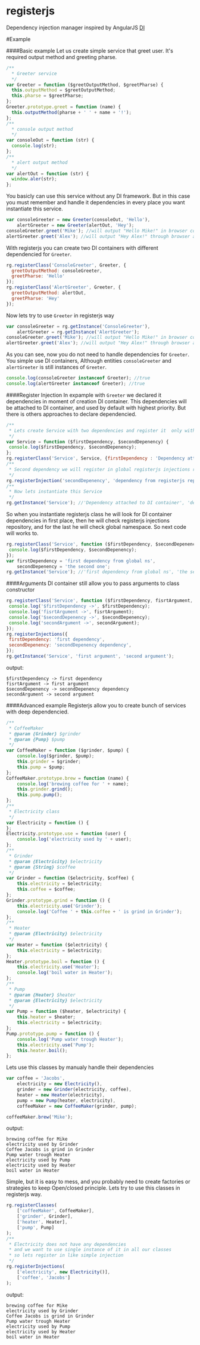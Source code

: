 registerjs
==========

Dependency injection manager inspired by AngularJS [DI](https://docs.angularjs.org/guide/di)

#Example

####Basic example
Let us create simple service that greet user. It's required output method and greeting pharse.

```js
/**
  * Greeter service
  */
var Greeter = function ($greetOutputMethod, $greetPharse) {
  this.outputMethod = $greetOutputMethod;
  this.pharse = $greetPharse;
};
Greeter.prototype.greet = function (name) {
  this.outputMethod(pharse + ' ' + name + '!');
};
/**
  * console output method
  */
var consoleOut = function (str) {
  console.log(str);
};
/**
  * alert output method
  */
var alertOut = function (str) {
  window.aler(str);
};
```
You basicly can use this service without any DI framework. But in this case you must remember and handle it dependencies in every place you want instantiate this service.

```js
var consoleGreeter = new Greeter(consoleOut, 'Hello'),
    alertGreeter = new Greeter(alertOut, 'Hey');
consoleGreeter.greet('Mike'); //will output "Hello Mike!" in browser console
alertGreeter.greet('Alex'); //will output "Hey Alex!" through browser alert 
```
With registerjs you can create two DI containers with different dependencied for `Greeter`.
```js
rg.registerClass('ConsoleGreeter', Greeter, {
  greetOutputMethod: consoleGreeter,
  greetPharse: 'Hello'
}); 
rg.registerClass('AlertGreeter', Greeter, {
  greetOutputMethod: alertOut,
  greetPharse: 'Hey'
}); 
```
Now lets try to use `Greeter` in registerjs way
```js
var consoleGreeter = rg.getInstance('ConsoleGreeter'),
    alertGreeter = rg.getInstance('AlertGreeter');
consoleGreeter.greet('Mike'); //will output "Hello Mike!" in browser console
alertGreeter.greet('Alex'); //will output "Hey Alex!" through browser alert 
```
As you can see, now you do not need to handle dependencies for `Greeter`. You simple use DI containers, Although 
entities `consoleGreeter` and `alertGreeter` is still instances of `Greeter`.
```js
console.log(consoleGreeter instanceof Greeter); //true
console.log(alertGreeter instanceof Greeter); //true
```
####Register Injection
In expample with `Greeter` we declared it dependencies in moment of creation DI container. This dependencies will be attached to DI container, and used by default with highest priority. But there is others approaches to declare dependencied. 
```js
/**
 * Lets create Service with two dependencies and register it  only with one of them.
 */
var Service = function ($firstDependency, $secondDepenency) {
 console.log($firstDependency, $secondDepenency);
};
rg.registerClass('Service', Service, {firstDependency : 'Dependency attached to DI container'});
/**
 * Second dependency we will register in global registerjs injections repository
 */
rg.registerInjection('secondDepenency', 'dependency from registerjs repository');
/**
 * Now lets instantiate this Service
 */
rg.getInstance('Service'); //'Dependency attached to DI container', 'dependency from registerjs repository'
```
So when you instantiate registerjs class he will look for DI container dependencies in first place, then he will check registerjs injections repository, and for the last he will check global namespace. So next code will works to.
```js
rg.registerClass('Service', function ($firstDependency, $secondDepenency) {
 console.log($firstDependency, $secondDepenency);
});
var firstDependency = 'first dependency from global ns',
    secondDepenency = 'the second one';
rg.getInstance('Service'); //'first dependency from global ns', 'the second one'
```
####Arguments
DI container still allow you to pass arguments to class constructor
```js
rg.registerClass('Service', function ($firstDependency, fisrtArgument, $secondDepenency, secondArgument) {
 console.log('$firstDependency ->', $firstDependency);
 console.log('fisrtArgument ->', fisrtArgument);
 console.log('$secondDepenency ->', $secondDepenency);
 console.log('secondArgument ->', secondArgument);
});
rg.registerInjections({
 firstDependency: 'first dependency',
 secondDepenency: 'secondDepenency dependency',
});
rg.getInstance('Service', 'first argument', 'second argument'); 
```
output:
```
$firstDependency -> first dependency 
fisrtArgument -> first argument 
$secondDepenency -> secondDepenency dependency 
secondArgument -> second argument 
```
####Advanced example
Registerjs allow you to create bunch of services with deep dependencied.
```js
/**
 * CoffeeMaker
 * @param {Grinder} $grinder
 * @param {Pump} $pump
 */
var CoffeeMaker = function ($grinder, $pump) {
    console.log($grinder, $pump);
    this.grinder = $grinder;
    this.pump = $pump;
};
CoffeeMaker.prototype.brew = function (name) {
    console.log('brewing coffee for ' + name);
    this.grinder.grind();
    this.pump.pump();
};
/**
 * Electricity class
 */
var Electricity = function () {
};
Electricity.prototype.use = function (user) {
    console.log('electricity used by ' + user);
};
/**
 * Grinder
 * @param {Electricity} $electricity
 * @param {String} $coffee
 */
var Grinder = function ($electricity, $coffee) {
    this.electricity = $electricity;
    this.coffee = $coffee;
};
Grinder.prototype.grind = function () {
    this.electricity.use('Grinder');
    console.log('Coffee ' + this.coffee + ' is grind in Grinder');
};
/**
 * Heater
 * @param {Electricity} $electricity
 */
var Heater = function ($electricity) {
    this.electricity = $electricity;
};
Heater.prototype.boil = function () {
    this.electricity.use('Heater');
    console.log('boil water in Heater');
};
/**
 * Pump
 * @param {Heater} $heater
 * @param {Electricity} $electricity
 */
var Pump = function ($heater, $electricity) {
    this.heater = $heater;
    this.electricity = $electricity;
};
Pump.prototype.pump = function () {
    console.log('Pump water trough Heater');
    this.electricity.use('Pump');
    this.heater.boil();
};
```
Lets use this classes by manualy handle their dependencies
```js
var coffee = 'Jacobs',
    electricity = new Electricity(),
    grinder = new Grinder(electricity, coffee),
    heater = new Heater(electricity),
    pump = new Pump(heater, electricity),
    coffeeMaker = new CoffeeMaker(grinder, pump);

coffeeMaker.brew('Mike');
```
output:
```
brewing coffee for Mike
electricity used by Grinder
Coffee Jacobs is grind in Grinder
Pump water trough Heater
electricity used by Pump
electricity used by Heater 
boil water in Heater  
```
Simple, but it is easy to mess, and you probably need to create factories or strategies to keep Open/closed principle. Lets try to use this classes in registerjs way.
```js
rg.registerClasses(
    ['coffeeMaker', CoffeeMaker],
    ['grinder', Grinder],
    ['heater', Heater],
    ['pump', Pump]
);
/**
 * Electricity does not have any dependencies
 * and we want to use single instance of it in all our classes
 * so lets register in like simple injection
 */
rg.registerInjections(
    ['electricity', new Electricity()],
    ['coffee', 'Jacobs']
);
```
output:
```
brewing coffee for Mike
electricity used by Grinder
Coffee Jacobs is grind in Grinder
Pump water trough Heater
electricity used by Pump
electricity used by Heater
boil water in Heater 
```
